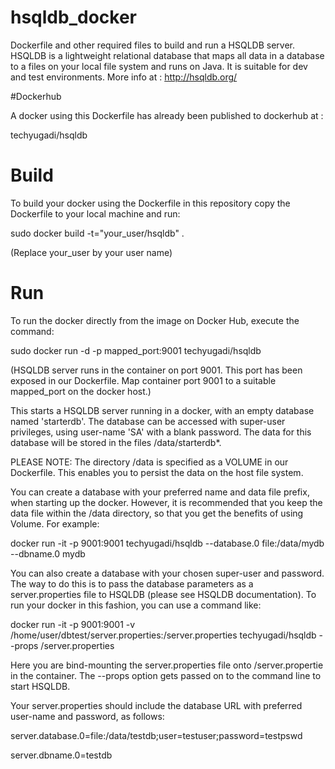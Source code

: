 # hsqldb_docker
Dockerfile and other required files to build and run a HSQLDB server.
HSQLDB is a lightweight relational database that maps all data in a database to a files on your local file system and runs on Java. It is suitable for dev and test environments. More info at : http://hsqldb.org/

#Dockerhub

A docker using this Dockerfile has already been published to dockerhub at :

techyugadi/hsqldb


# Build

To build your docker using the Dockerfile in this repository copy the Dockerfile to your local machine and run:

sudo docker build -t="your_user/hsqldb" . 

(Replace your_user by your user name)

# Run

To run the docker directly from the image on Docker Hub, execute the command:

sudo docker run -d -p mapped_port:9001 techyugadi/hsqldb

(HSQLDB server runs in the container on port 9001. This port has been exposed in our Dockerfile. Map container port 9001 to a suitable mapped_port on the docker host.)

This starts a HSQLDB server running in a docker, with an empty database named 'starterdb'. The database can be accessed with super-user privileges, using user-name 'SA' with a blank password. The data for this database will be stored in the files /data/starterdb*.

PLEASE NOTE: The directory /data is specified as a VOLUME in our Dockerfile. This enables you to persist the data on the host file system.

You can create a database with your preferred name and data file prefix, when starting up the docker. However, it is recommended that you keep the data file within the /data directory, so that you get the benefits of using Volume. For example:

docker run -it -p 9001:9001 techyugadi/hsqldb --database.0 file:/data/mydb --dbname.0 mydb

You can also create a database with your chosen super-user and password. The way to do this is to pass the database parameters as a server.properties file to HSQLDB (please see HSQLDB documentation). To run your docker in this fashion, you can use a command like:

docker run -it -p 9001:9001 -v /home/user/dbtest/server.properties:/server.properties techyugadi/hsqldb --props /server.properties

Here you are bind-mounting the server.properties file onto /server.propertie in the container. The --props option gets passed on to the command line to start HSQLDB.

Your server.properties should include the database URL with preferred user-name and password, as follows:

server.database.0=file:/data/testdb;user=testuser;password=testpswd

server.dbname.0=testdb

